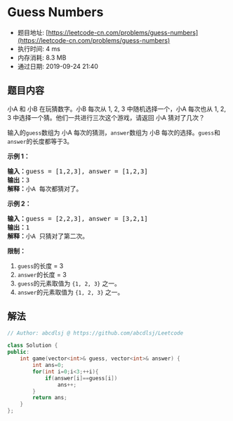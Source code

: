 # Guess Numbers 
- 题目地址: [https://leetcode-cn.com/problems/guess-numbers](https://leetcode-cn.com/problems/guess-numbers)
- 执行时间: 4 ms
- 内存消耗: 8.3 MB
- 通过日期: 2019-09-24 21:40

## 题目内容
<p>小A 和 小B 在玩猜数字。小B 每次从 1, 2, 3 中随机选择一个，小A 每次也从 1, 2, 3 中选择一个猜。他们一共进行三次这个游戏，请返回 小A 猜对了几次？</p>



<p>输入的<code>guess</code>数组为 小A 每次的猜测，<code>answer</code>数组为 小B 每次的选择。<code>guess</code>和<code>answer</code>的长度都等于3。</p>



<p><strong>示例 1：</strong></p>

<pre><strong>输入：</strong>guess = [1,2,3], answer = [1,2,3]
<strong>输出：</strong>3
<strong>解释：</strong>小A 每次都猜对了。</pre>



<p><strong>示例 2：</strong></p>

<pre><strong>输入：</strong>guess = [2,2,3], answer = [3,2,1]
<strong>输出：</strong>1
<strong>解释：</strong>小A 只猜对了第二次。</pre>



<p><strong>限制：</strong></p>

<ol>
	<li><code>guess</code>的长度 = 3</li>
	<li><code>answer</code>的长度 = 3</li>
	<li><code>guess</code>的元素取值为 <code>{1, 2, 3}</code> 之一。</li>
	<li><code>answer</code>的元素取值为 <code>{1, 2, 3}</code> 之一。</li>
</ol>


## 解法
```cpp
// Author: abcdlsj @ https://github.com/abcdlsj/Leetcode

class Solution {
public:
    int game(vector<int>& guess, vector<int>& answer) {
        int ans=0;
        for(int i=0;i<3;++i){
            if(answer[i]==guess[i])
                ans++;
        }
        return ans;
    }
};

```
